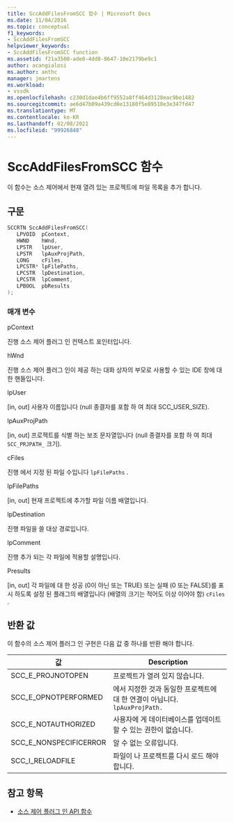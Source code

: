 ```yaml
---
title: SccAddFilesFromSCC 함수 | Microsoft Docs
ms.date: 11/04/2016
ms.topic: conceptual
f1_keywords:
- SccAddFilesFromSCC
helpviewer_keywords:
- SccAddFilesFromSCC function
ms.assetid: f21a3500-ade8-4dd8-8647-10e2179be9c1
author: acangialosi
ms.author: anthc
manager: jmartens
ms.workload:
- vssdk
ms.openlocfilehash: c230d1dae4b6ff9552a8ff464d3128eac9be1482
ms.sourcegitcommit: ae6d47b09a439cd0e13180f5e89510e3e347fd47
ms.translationtype: MT
ms.contentlocale: ko-KR
ms.lasthandoff: 02/08/2021
ms.locfileid: "99926848"
---
```

# <a name="sccaddfilesfromscc-function"></a>SccAddFilesFromSCC 함수
이 함수는 소스 제어에서 현재 열려 있는 프로젝트에 파일 목록을 추가 합니다.

## <a name="syntax"></a>구문

```cpp
SCCRTN SccAddFilesFromSCC(
   LPVOID  pContext,
   HWND    hWnd,
   LPSTR   lpUser,
   LPSTR   lpAuxProjPath,
   LONG    cFiles,
   LPCSTR* lpFilePaths,
   LPCSTR  lpDestination,
   LPCSTR  lpComment,
   LPBOOL  pbResults
);
```

### <a name="parameters"></a>매개 변수
 pContext

진행 소스 제어 플러그 인 컨텍스트 포인터입니다.

 hWnd

진행 소스 제어 플러그 인이 제공 하는 대화 상자의 부모로 사용할 수 있는 IDE 창에 대 한 핸들입니다.

 lpUser

[in, out] 사용자 이름입니다 (null 종결자를 포함 하 여 최대 SCC_USER_SIZE).

 lpAuxProjPath

[in, out] 프로젝트를 식별 하는 보조 문자열입니다 (null 종결자를 포함 하 여 최대 `SCC_PRJPATH_` 크기).

 cFiles

진행 에서 지정 된 파일 수입니다 `lpFilePaths` .

 lpFilePaths

[in, out] 현재 프로젝트에 추가할 파일 이름 배열입니다.

 lpDestination

진행 파일을 쓸 대상 경로입니다.

 lpComment

진행 추가 되는 각 파일에 적용할 설명입니다.

 Presults

[in, out] 각 파일에 대 한 성공 (0이 아닌 또는 TRUE) 또는 실패 (0 또는 FALSE)를 표시 하도록 설정 된 플래그의 배열입니다 (배열의 크기는 적어도 이상 이어야 함) `cFiles` .

## <a name="return-value"></a>반환 값
 이 함수의 소스 제어 플러그 인 구현은 다음 값 중 하나를 반환 해야 합니다.

|값|Description|
|-----------|-----------------|
|SCC_E_PROJNOTOPEN|프로젝트가 열려 있지 않습니다.|
|SCC_E_OPNOTPERFORMED|에서 지정한 것과 동일한 프로젝트에 대 한 연결이 아닙니다. `lpAuxProjPath.`|
|SCC_E_NOTAUTHORIZED|사용자에 게 데이터베이스를 업데이트할 수 있는 권한이 없습니다.|
|SCC_E_NONSPECIFICERROR|알 수 없는 오류입니다.|
|SCC_I_RELOADFILE|파일이 나 프로젝트를 다시 로드 해야 합니다.|

## <a name="see-also"></a>참고 항목
- [소스 제어 플러그 인 API 함수](../extensibility/source-control-plug-in-api-functions.md)
